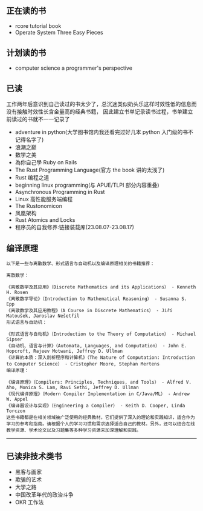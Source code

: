 ## 正在读的书

- rcore tutorial book
- Operate System Three Easy Pieces

## 计划读的书

- computer science a programmer's perspective

## 已读

工作两年后意识到自己读过的书太少了，总沉迷类似奶头乐这样时效性低的信息而没有接触时效性长含金量高的经典书籍，
因此建立书单记录读书过程，书单建立前读过的书就不一一记录了

- adventure in python(大学图书馆内我还看完过好几本 python 入门级的书不记得名字了)
- 浪潮之巅
- 数学之美
- 為你自己學 Ruby on Rails
- The Rust Programming Language(官方 the book 讲的太浅了)
- Rust 编程之道
- beginning linux programming(与 APUE/TLPI 部分内容重叠)
- Asynchronous Programming in Rust
- Linux 高性能服务端编程
- The Rustonomicon
- 凤凰架构
- Rust Atomics and Locks
- 程序员的自我修养:链接装载库(23.08.07-23.08.17)

## 编译原理

```
以下是一些与离散数学、形式语言与自动机以及编译原理相关的书籍推荐：

离散数学：

《离散数学及其应用》（Discrete Mathematics and its Applications） - Kenneth H. Rosen
《离散数学导论》（Introduction to Mathematical Reasoning） - Susanna S. Epp
《离散数学及其应用教程》（A Course in Discrete Mathematics） - Jiří Matoušek, Jaroslav Nešetřil
形式语言与自动机：

《形式语言与自动机》（Introduction to the Theory of Computation） - Michael Sipser
《自动机、语言与计算》（Automata, Languages, and Computation） - John E. Hopcroft, Rajeev Motwani, Jeffrey D. Ullman
《计算的本质：深入剖析程序和计算机》（The Nature of Computation: Introduction to Computer Science） - Cristopher Moore, Stephan Mertens
编译原理：

《编译原理》（Compilers: Principles, Techniques, and Tools） - Alfred V. Aho, Monica S. Lam, Ravi Sethi, Jeffrey D. Ullman
《现代编译原理》（Modern Compiler Implementation in C/Java/ML） - Andrew W. Appel
《编译器设计与实现》（Engineering a Compiler） - Keith D. Cooper, Linda Torczon
这些书籍都是在相关领域被广泛使用的经典教材，它们提供了深入的理论和实践知识，适合作为学习的参考和指南。请根据个人的学习习惯和需求选择适合自己的教材。另外，还可以结合在线教学资源、学术论文以及习题集等多种学习资源来加深理解和实践。
```

---

## 已读非技术类书

- 黑客与画家
- 欺骗的艺术
- 大学之路
- 中国改革年代的政治斗争
- OKR 工作法